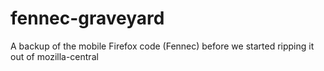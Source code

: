 # fennec-graveyard
A backup of the mobile Firefox code (Fennec) before we started ripping it out of mozilla-central
